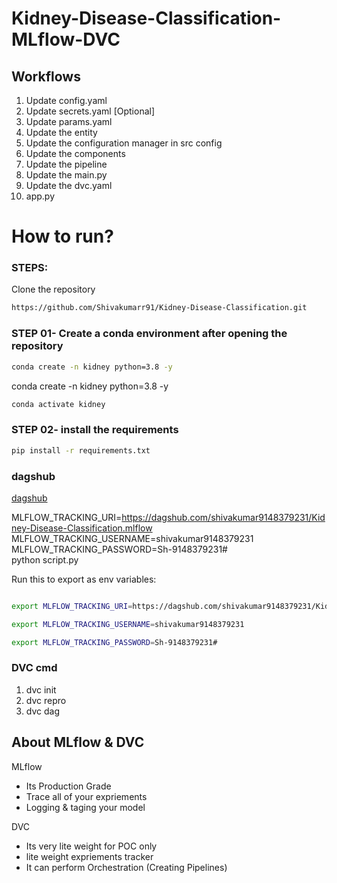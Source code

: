# Kidney-Disease-Classification-MLflow-DVC


## Workflows

1. Update config.yaml
2. Update secrets.yaml [Optional]
3. Update params.yaml
4. Update the entity
5. Update the configuration manager in src config
6. Update the components
7. Update the pipeline 
8. Update the main.py
9. Update the dvc.yaml
10. app.py

# How to run?
### STEPS:

Clone the repository

```bash
https://github.com/Shivakumarr91/Kidney-Disease-Classification.git
```
### STEP 01- Create a conda environment after opening the repository

```bash
conda create -n kidney python=3.8 -y
```
conda create -n kidney python=3.8 -y

```bash
conda activate kidney
```


### STEP 02- install the requirements
```bash
pip install -r requirements.txt
```




### dagshub
[dagshub](https://dagshub.com/)

MLFLOW_TRACKING_URI=https://dagshub.com/shivakumar9148379231/Kidney-Disease-Classification.mlflow \
MLFLOW_TRACKING_USERNAME=shivakumar9148379231 \
MLFLOW_TRACKING_PASSWORD=Sh-9148379231# \
python script.py

Run this to export as env variables:

```bash

export MLFLOW_TRACKING_URI=https://dagshub.com/shivakumar9148379231/Kidney-Disease-Classification.mlflow

export MLFLOW_TRACKING_USERNAME=shivakumar9148379231

export MLFLOW_TRACKING_PASSWORD=Sh-9148379231#

```



### DVC cmd

1. dvc init
2. dvc repro
3. dvc dag


## About MLflow & DVC

MLflow

 - Its Production Grade
 - Trace all of your expriements
 - Logging & taging your model


DVC 

 - Its very lite weight for POC only
 - lite weight expriements tracker
 - It can perform Orchestration (Creating Pipelines)
